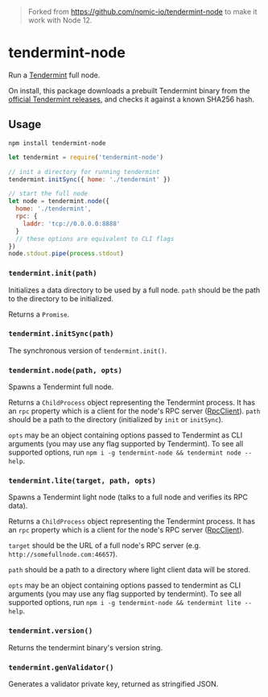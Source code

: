 > Forked from https://github.com/nomic-io/tendermint-node to make it work with Node 12.

# tendermint-node

Run a [Tendermint](https://tendermint.com) full node.

On install, this package downloads a prebuilt Tendermint binary from the [official Tendermint releases](https://github.com/tendermint/tendermint/releases), and checks it against a known SHA256 hash.

## Usage
`npm install tendermint-node`

```js
let tendermint = require('tendermint-node')

// init a directory for running tendermint
tendermint.initSync({ home: './tendermint' })

// start the full node
let node = tendermint.node({
  home: './tendermint',
  rpc: {
    laddr: 'tcp://0.0.0.0:8888'
  }
  // these options are equivalent to CLI flags
})
node.stdout.pipe(process.stdout)
```

### `tendermint.init(path)`

Initializes a data directory to be used by a full node.  `path` should be the path to the directory to be initialized.

Returns a `Promise`.

### `tendermint.initSync(path)`

The synchronous version of `tendermint.init()`.

### `tendermint.node(path, opts)`

Spawns a Tendermint full node.

Returns a `ChildProcess` object representing the Tendermint process. It has an `rpc` property which is a client for the node's RPC server ([RpcClient](https://github.com/mappum/js-tendermint)).
`path` should be a path to the directory (initialized by `init` or `initSync`).

`opts` may be an object containing options passed to Tendermint as CLI arguments (you may use any flag supported by Tendermint). To see all supported options, run `npm i -g tendermint-node && tendermint node --help`.

### `tendermint.lite(target, path, opts)`

Spawns a Tendermint light node (talks to a full node and verifies its RPC data).

Returns a `ChildProcess` object representing the Tendermint process. It has an `rpc` property which is a client for the node's RPC server ([RpcClient](https://github.com/mappum/js-tendermint)).

`target` should be the URL of a full node's RPC server (e.g. `http://somefullnode.com:46657`).

`path` should be a path to a directory where light client data will be stored.

`opts` may be an object containing options passed to tendermint as CLI arguments (you may use any flag supported by tendermint). To see all supported options, run `npm i -g tendermint-node && tendermint lite --help`.

### `tendermint.version()`

Returns the tendermint binary's version string.

### `tendermint.genValidator()`

Generates a validator private key, returned as stringified JSON.
